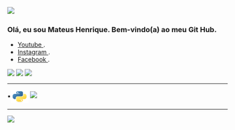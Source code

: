 ![](https://github-readme-stats.vercel.app/api?username=mateushenriquefonsecaxavierdasilva&show_icons=true&theme=dracula&include_all_commits=true&count_private=true)
### Olá, eu sou Mateus Henrique. Bem-vindo(a) ao meu Git Hub.  
- [ Youtube ](https://www.youtube.com/channel/UClAIWVdFVyuP6H3DwXmFy_g).
- [ Instagram ](https://www.instagram.com/mateus.henrique.10/).
- [ Facebook ](https://www.facebook.com/Mateus.henrique.010/).

<a href="https://www.youtube.com/channel/UClAIWVdFVyuP6H3DwXmFy_g" target="_blank"><img src="https://img.shields.io/badge/YouTube-FF0000?style=for-the-badge&logo=youtube&logoColor=white" target="_blank"></a>
<a href="https://www.instagram.com/mateus.henrique.10/" target="_blank"><img src="https://img.shields.io/badge/-Instagram-%23E4405F?style=for-the-badge&logo=instagram&logoColor=white" target="_blank"></a>
<a href="https://www.facebook.com/Mateus.henrique.010" target="_blank"><img src="https://img.shields.io/badge/Facebook-1877F2?style=for-the-badge&logo=facebook&logoColor=white" target="_blank"></a>



----------------------------------------------------------------------------------------------------------------------------------------------------------------------------------------------------------
 ▪<img align="center" alt="mateus-Python" height="30" width="40" src="https://raw.githubusercontent.com/devicons/devicon/master/icons/python/python-original.svg">
<code><img height="20" src="https://img.shields.io/badge/Java-ED8B00?style=for-the-badge&logo=java&logoColor=white"></code>

  
  --------------------------------------------------------------------------------------------------------------------------------------------------
  <img height="180em" src="https://github-readme-stats.vercel.app/api/top-langs/?username=mateushenriquefonsecaxavierdasilva&layout=compact&langs_count=7&theme=dracula"/>
